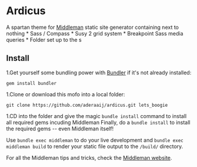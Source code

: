 Ardicus
=================

A spartan theme for [Middleman](http://middlemanapp.com/) static site generator containing next to nothing
	* Sass / Compass
	* Susy 2 grid system
	* Breakpoint Sass media queries
	* Folder set up to the s

## Install

1.Get yourself some bundling power with [Bundler](http://gembundler.com/) if it's not already installed:

```
gem install bundler
```

1.Clone or download this mofo into a local folder:

```
git clone https://github.com/aderaaij/ardicus.git lets_boogie
```

1.CD into the folder and give the magic ```bundle install``` command  to install all required gems incuding Middleman
Finally, do a ```bundle install``` to install the required gems -- even Middleman itself!

Use ```bundle exec middleman``` to do your live development and ```bundle exec middleman build``` to render your static file output to the ```/build/``` directory.

For all the Middleman tips and tricks, check the [Middleman website](http://middlemanapp.com/).